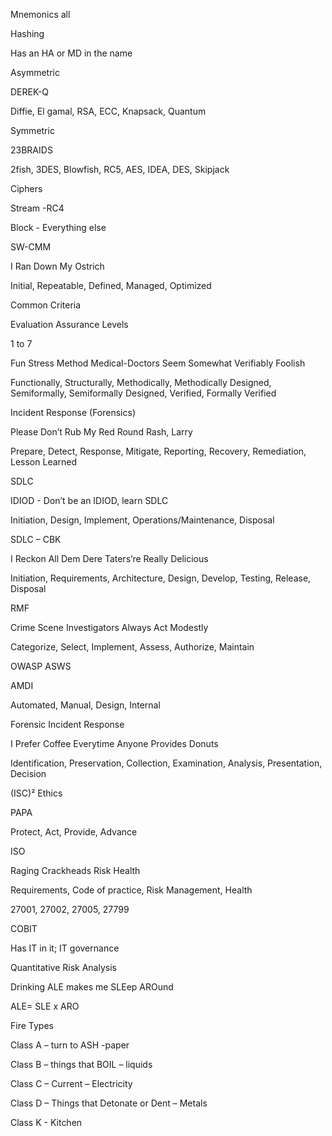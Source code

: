 
Mnemonics all

Hashing

Has an HA or MD in the name

Asymmetric

DEREK-Q

Diffie, El gamal, RSA, ECC, Knapsack, Quantum

Symmetric

23BRAIDS

2fish, 3DES, Blowfish, RC5, AES, IDEA, DES, Skipjack

Ciphers

Stream -RC4

Block - Everything else

SW-CMM

I Ran Down My Ostrich

Initial, Repeatable, Defined, Managed, Optimized

Common Criteria

Evaluation Assurance Levels

1 to 7

Fun Stress Method Medical-Doctors Seem Somewhat Verifiably Foolish

Functionally, Structurally, Methodically, Methodically Designed, Semiformally, Semiformally Designed, Verified, Formally Verified

Incident Response (Forensics)

Please Don’t Rub My Red Round Rash, Larry

Prepare, Detect, Response, Mitigate, Reporting, Recovery, Remediation, Lesson Learned

SDLC

IDIOD - Don’t be an IDIOD, learn SDLC

Initiation, Design, Implement, Operations/Maintenance, Disposal

SDLC – CBK

I Reckon All Dem Dere Taters’re Really Delicious

Initiation, Requirements, Architecture, Design, Develop, Testing, Release, Disposal

RMF

Crime Scene Investigators Always Act Modestly

Categorize, Select, Implement, Assess, Authorize, Maintain

OWASP ASWS

AMDI

Automated, Manual, Design, Internal

Forensic Incident Response

I Prefer Coffee Everytime Anyone Provides Donuts

Identification, Preservation, Collection, Examination, Analysis, Presentation, Decision

(ISC)² Ethics

PAPA

Protect, Act, Provide, Advance

ISO

Raging Crackheads Risk Health

Requirements, Code of practice, Risk Management, Health

27001, 27002, 27005, 27799

COBIT

Has IT in it; IT governance

Quantitative Risk Analysis

Drinking ALE makes me SLEep AROund

ALE= SLE x ARO

Fire Types

Class A – turn to ASH -paper

Class B – things that BOIL – liquids

Class C – Current – Electricity

Class D – Things that Detonate or Dent – Metals

Class K - Kitchen